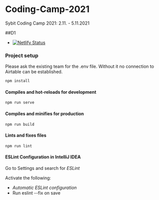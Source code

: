 # Coding-Camp-2021
Sybit Coding Camp 2021: 2.11. - 5.11.2021

##D1 
- [![Netlify Status](https://api.netlify.com/api/v1/badges/7ee1ed26-e7a2-403a-8e20-332a7216475e/deploy-status)](https://app.netlify.com/sites/d1-coding-camp/deploys)

### Project setup

Please ask the existing team for the .env file. Without it no connection to Airtable can be established.

```
npm install
```

#### Compiles and hot-reloads for development
```
npm run serve
```

#### Compiles and minifies for production
```
npm run build
```

#### Lints and fixes files
```
npm run lint
```

#### ESLint Configuration in IntelliJ IDEA
Go to Settings and search for _ESLint_

Activate the following:
- _Automatic ESLint configuration_
- Run eslint --fix on save

